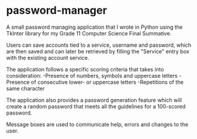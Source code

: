 # password-manager
A small password managing application that I wrote in Python using the TkInter library for my Grade 11 Computer Science Final Summative.

Users can save accounts tied to a service, username and password, which are then saved and can later be retrieved by filling the "Service" entry box with the existing account service.

The application follows a specific scoring criteria that takes into consideration:
  -Presence of numbers, symbols and uppercase letters
  -Presence of consecutive lower- or uppercase letters
  -Repetitions of the same character

The application also provides a password generation feature which will create a random password that meets all the guidelines for a 100-scored password.

Message boxes are used to communicate help, errors and changes to the user.
